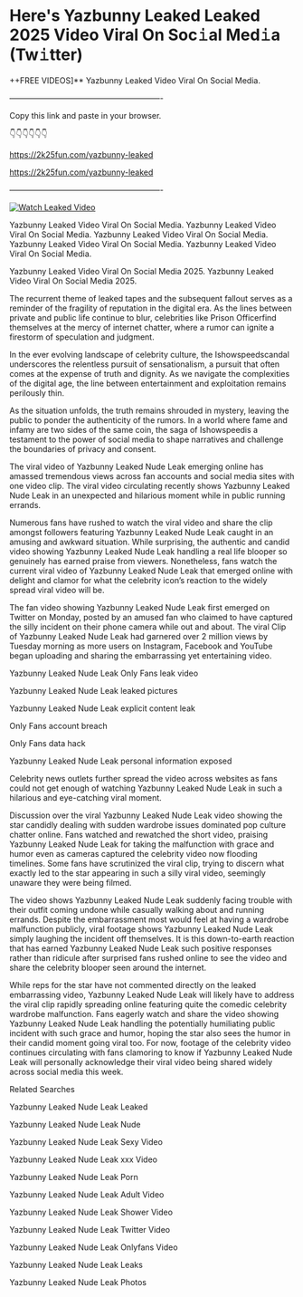# Here's Yazbunny Leaked Leaked 2025 Video Viral On Soc𝚒al Med𝚒a (Tw𝚒tter)

++FREE VIDEOS]** Yazbunny Leaked Video Viral On Social Media.

———————————————————-

Copy this link and paste in your browser.

👇👇👇👇👇👇

https://2k25fun.com/yazbunny-leaked

https://2k25fun.com/yazbunny-leaked

———————————————————-

[![Watch Leaked Video](https://miro.medium.com/v2/resize:fit:828/format:webp/1*cilzJN44JGOrTw9NJCrNHA.gif "Watch Leaked Video")](https://2k25fun.com/yazbunny-leaked)

Yazbunny Leaked Video Viral On Social Media. Yazbunny Leaked Video Viral On Social Media. Yazbunny Leaked Video Viral On Social Media. Yazbunny Leaked Video Viral On Social Media. Yazbunny Leaked Video Viral On Social Media.

Yazbunny Leaked Video Viral On Social Media 2025. Yazbunny Leaked Video Viral On Social Media 2025.

The recurrent theme of leaked tapes and the subsequent fallout serves as a reminder of the fragility of reputation in the digital era. As the lines between private and public life continue to blur, celebrities like Prison Officerfind themselves at the mercy of internet chatter, where a rumor can ignite a firestorm of speculation and judgment.

In the ever evolving landscape of celebrity culture, the Ishowspeedscandal underscores the relentless pursuit of sensationalism, a pursuit that often comes at the expense of truth and dignity. As we navigate the complexities of the digital age, the line between entertainment and exploitation remains perilously thin.

As the situation unfolds, the truth remains shrouded in mystery, leaving the public to ponder the authenticity of the rumors. In a world where fame and infamy are two sides of the same coin, the saga of Ishowspeedis a testament to the power of social media to shape narratives and challenge the boundaries of privacy and consent.

The viral video of Yazbunny Leaked Nude Leak emerging online has amassed tremendous views across fan accounts and social media sites with one video clip. The viral video circulating recently shows Yazbunny Leaked Nude Leak in an unexpected and hilarious moment while in public running errands.

Numerous fans have rushed to watch the viral video and share the clip amongst followers featuring Yazbunny Leaked Nude Leak caught in an amusing and awkward situation. While surprising, the authentic and candid video showing Yazbunny Leaked Nude Leak handling a real life blooper so genuinely has earned praise from viewers. Nonetheless, fans watch the current viral video of Yazbunny Leaked Nude Leak that emerged online with delight and clamor for what the celebrity icon’s reaction to the widely spread viral video will be.

The fan video showing Yazbunny Leaked Nude Leak first emerged on Twitter on Monday, posted by an amused fan who claimed to have captured the silly incident on their phone camera while out and about. The viral Clip of Yazbunny Leaked Nude Leak had garnered over 2 million views by Tuesday morning as more users on Instagram, Facebook and YouTube began uploading and sharing the embarrassing yet entertaining video.

Yazbunny Leaked Nude Leak Only Fans leak video

Yazbunny Leaked Nude Leak leaked pictures

Yazbunny Leaked Nude Leak explicit content leak

Only Fans account breach

Only Fans data hack

Yazbunny Leaked Nude Leak personal information exposed

Celebrity news outlets further spread the video across websites as fans could not get enough of watching Yazbunny Leaked Nude Leak in such a hilarious and eye-catching viral moment.

Discussion over the viral Yazbunny Leaked Nude Leak video showing the star candidly dealing with sudden wardrobe issues dominated pop culture chatter online. Fans watched and rewatched the short video, praising Yazbunny Leaked Nude Leak for taking the malfunction with grace and humor even as cameras captured the celebrity video now flooding timelines. Some fans have scrutinized the viral clip, trying to discern what exactly led to the star appearing in such a silly viral video, seemingly unaware they were being filmed.

The video shows Yazbunny Leaked Nude Leak suddenly facing trouble with their outfit coming undone while casually walking about and running errands. Despite the embarrassment most would feel at having a wardrobe malfunction publicly, viral footage shows Yazbunny Leaked Nude Leak simply laughing the incident off themselves. It is this down-to-earth reaction that has earned Yazbunny Leaked Nude Leak such positive responses rather than ridicule after surprised fans rushed online to see the video and share the celebrity blooper seen around the internet.

While reps for the star have not commented directly on the leaked embarrassing video, Yazbunny Leaked Nude Leak will likely have to address the viral clip rapidly spreading online featuring quite the comedic celebrity wardrobe malfunction. Fans eagerly watch and share the video showing Yazbunny Leaked Nude Leak handling the potentially humiliating public incident with such grace and humor, hoping the star also sees the humor in their candid moment going viral too. For now, footage of the celebrity video continues circulating with fans clamoring to know if Yazbunny Leaked Nude Leak will personally acknowledge their viral video being shared widely across social media this week.

Related Searches

Yazbunny Leaked Nude Leak Leaked

Yazbunny Leaked Nude Leak Nude

Yazbunny Leaked Nude Leak Sexy Video

Yazbunny Leaked Nude Leak xxx Video

Yazbunny Leaked Nude Leak Porn

Yazbunny Leaked Nude Leak Adult Video

Yazbunny Leaked Nude Leak Shower Video

Yazbunny Leaked Nude Leak Twitter Video

Yazbunny Leaked Nude Leak Onlyfans Video

Yazbunny Leaked Nude Leak Leaks

Yazbunny Leaked Nude Leak Photos